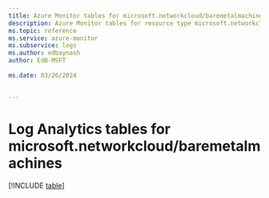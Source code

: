 ```yaml
---
title: Azure Monitor tables for microsoft.networkcloud/baremetalmachines
description: Azure Monitor tables for resource type microsoft.networkcloud/baremetalmachines
ms.topic: reference
ms.service: azure-monitor
ms.subservice: logs
ms.author: edbaynash
author: EdB-MSFT
   
ms.date: 03/26/2024


---
```


# Log Analytics tables for microsoft.networkcloud/baremetalmachines  

[!INCLUDE [table](./includes/microsoft-networkcloud_baremetalmachines-include.md)]

